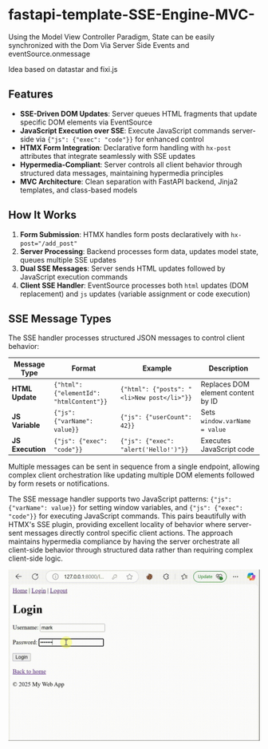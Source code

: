 # fastapi-template-SSE-Engine-MVC-

Using the Model View Controller Paradigm, State can be easily synchronized with the Dom Via Server Side Events and eventSource.onmessage

Idea based on datastar and fixi.js 

## Features

- **SSE-Driven DOM Updates**: Server queues HTML fragments that update specific DOM elements via EventSource
- **JavaScript Execution over SSE**: Execute JavaScript commands server-side via `{"js": {"exec": "code"}}` for enhanced control
- **HTMX Form Integration**: Declarative form handling with `hx-post` attributes that integrate seamlessly with SSE updates
- **Hypermedia-Compliant**: Server controls all client behavior through structured data messages, maintaining hypermedia principles
- **MVC Architecture**: Clean separation with FastAPI backend, Jinja2 templates, and class-based models

## How It Works

1. **Form Submission**: HTMX handles form posts declaratively with `hx-post="/add_post"`
2. **Server Processing**: Backend processes form data, updates model state, queues multiple SSE updates
3. **Dual SSE Messages**: Server sends HTML updates followed by JavaScript execution commands
4. **Client SSE Handler**: EventSource processes both `html` updates (DOM replacement) and `js` updates (variable assignment or code execution)

## SSE Message Types

The SSE handler processes structured JSON messages to control client behavior:

| Message Type | Format | Example | Description |
|--------------|--------|---------|-------------|
| **HTML Update** | `{"html": {"elementId": "htmlContent"}}` | `{"html": {"posts": "<li>New post</li>"}}` | Replaces DOM element content by ID |
| **JS Variable** | `{"js": {"varName": value}}` | `{"js": {"userCount": 42}}` | Sets `window.varName = value` |
| **JS Execution** | `{"js": {"exec": "code"}}` | `{"js": {"exec": "alert('Hello!')"}}` | Executes JavaScript code |

Multiple messages can be sent in sequence from a single endpoint, allowing complex client orchestration like updating multiple DOM elements followed by form resets or notifications.

The SSE message handler supports two JavaScript patterns: `{"js": {"varName": value}}` for setting window variables, and `{"js": {"exec": "code"}}` for executing JavaScript commands. This pairs beautifully with HTMX's SSE plugin, providing excellent locality of behavior where server-sent messages directly control specific client actions. The approach maintains hypermedia compliance by having the server orchestrate all client-side behavior through structured data rather than requiring complex client-side logic.

<img src="https://raw.githubusercontent.com/RetributionByRevenue/fastapi-template-SSE-Engine-MVC-/refs/heads/main/screenshot.gif">
